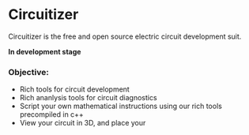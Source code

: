 # Circuitizer
Circuitizer is the free and open source electric circuit development suit.

__In development stage__

### Objective:

 - Rich tools for circuit development
 - Rich ananlysis tools for circuit diagnostics
 - Script your own mathematical instructions using our rich tools precompiled in c++
 - View your circuit in 3D, and place your 
